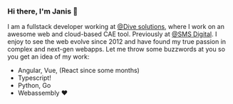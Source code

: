 ### Hi there, I'm Janis 👋

I am a fullstack developer working at [@Dive solutions](https://dive-solutions.de), where I work on an awesome web and cloud-based CAE tool. Previously at [@SMS Digital](https://github.com/smsdigital).
I enjoy to see the web evolve since 2012 and have found my true passion in complex and next-gen webapps.
Let me throw some buzzwords at you so you get an idea of my work:

- Angular, Vue, (React since some months)
- Typescript!
- Python, Go
- Webassembly :heart:
